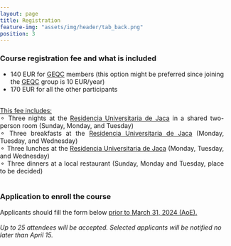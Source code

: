 ```yaml
---
layout: page
title: Registration
feature-img: "assets/img/header/tab_back.png"
position: 3
---
```


###  Course registration fee and what is included

* 140 EUR for <a href='https://geqc.rseq.org/'>GEQC</a> members (this option might be preferred since joining the <a href='https://geqc.rseq.org/'>GEQC</a> group is 10 EUR/year)<br>
* 170 EUR for all the other participants<br><br>

<u>This fee includes:</u><br>

<p align="justify">
&#9900; Three nights at the <a href='https://resijaca.unizar.es/'>Residencia Universitaria de Jaca</a> in a shared two-person room (Sunday, Monday, and Tuesday)<br>
&#9900; Three breakfasts at the <a href='https://resijaca.unizar.es/'>Residencia Universitaria de Jaca</a> (Monday, Tuesday, and Wednesday)<br>
&#9900; Three lunches at the <a href='https://resijaca.unizar.es/'>Residencia Universitaria de Jaca</a> (Monday, Tuesday, and Wednesday)<br>
&#9900; Three dinners at a local restaurant (Sunday, Monday and Tuesday, place to be decided)<br></p>

<br>

### Application to enroll the course

<p align="justify">
Applicants should fill the form below <u>prior to March 31, 2024 (AoE).</u></p><br>

<i>Up to 25 attendees will be accepted. Selected applicants will be notified no later than April 15.</i>

<br><br>

<html>
  <head>
    <title>CAMLC24 registration form</title>
    <style>
      html, body {
      min-height: 100%;
      }
      body, div, form, input, select, p { 
      padding: 0;
      margin: 0;
      outline: none;
      }
      body {
      background-size: cover;
      }
      h1, h2 {
      text-transform: uppercase;
      font-weight: 400;
      }
      h2 {
      margin: 0 0 0 8px;
      }
      .main-block {
      display: flex;
      flex-direction: column;
      justify-content: center;
      align-items: center;
      height: 100%;
      padding: 25px;
      background: #eaeaea;
      }
      .left-part, form {
      padding: 25px;
      }
      .left-part {
      text-align: center;
      }
      .fa-graduation-cap {
      font-size: 72px;
      }
      form {
      background: #ffffff; 
      border: 1px solid #ccc;
      width: 50%;
      }
      .title {
      display: flex;
      align-items: center;
      margin-bottom: 20px;
      }
      .info {
      display: flex;
      flex-direction: column;
      }
      input, select {
      padding: 5px;
      margin-bottom: 30px;
      background: transparent;
      border: none;
      border-bottom: 1px solid #ccc;
      }
      select option {
      /* margin: 40px; */
      background: #ffffff;
      color: #000000;
      /* text-shadow: 0 1px 0 rgba(0, 0, 0, 0.4); */
      }
      input, textarea {
      padding: 5px;
      margin-bottom: 30px;
      background: transparent;
      border: 1px solid #ccc;
      }
      textarea::placeholder {
      color: #ccc;
      }      
      input::placeholder {
      color: #ccc;
      }
      option:focus {
      border: none;
      }
      option {
      background: black; 
      border: none;
      }
      .btn-item, button {
      padding: 10px 5px;
      margin-top: 20px;
      border-radius: 5px; 
      border: none;
      background: #26a9e0; 
      text-decoration: none;
      font-size: 15px;
      font-weight: 400;
      color: #fff;
      }
      .btn-item {
      display: inline-block;
      margin: 20px 5px 0;
      }
      button {
      width: 100%;
      }
      button:hover, .btn-item:hover {
      background: #85d6de;
      }
      .main-block {
      flex-direction: row;
      height: calc(100% - 50px);
      }
      
      }
    </style>
  </head>
  <body>
    <center>
    <form action="https://api.web3forms.com/submit" method="POST">
    <div class="title">
        <i class="fas fa-pencil-alt"></i> 
        <h2>Register here</h2>
    </div>
    <div class="info">
        <input type="hidden" name="access_key" value="47eccb18-9823-408a-b108-e0b03e4736b5">
        <input class="fname" type="text" name="name" placeholder="Full name" required>
        <input type="email" name="email" placeholder="Email" required>
        <input type="text" name="institution" placeholder="Institution" required>
        <input type="text" name="group" placeholder="Research group" required>
        <textarea name="CV" placeholder="CV summary (max. 2000 characters with spaces)" rows="5" cols="50" maxlength="2000" required></textarea>
        <textarea name="Motivation letter" placeholder="Motivation letter, including why the applicant wants to join the course (max. 2000 characters with spaces)" rows="5" cols="50" maxlength="2000" required></textarea>
        <p align="justify">Are you a GEQC member?</p>
        <select name="GEQC member">
        <option value="No" selected>No</option>
        <option value="Yes">Yes</option>
        </select>
        <!-- <p align="justify">&nbsp;&nbsp;CV of the applicant</p>
        <input type="file" name="CV" accept="application/pdf" required>
        <p align="justify">&nbsp;&nbsp;Motivation letter</p>
        <input type="file" name="Letter" accept="application/pdf" required>
        <p align="justify">&nbsp;&nbsp;GEQC membership</p>
        <input type="file" name="GEQC" accept="application/pdf"> -->
    </div>
    <!-- <div class="checkbox">
        <input type="checkbox" name="checkbox"><span>I agree to the <a href="https://www.w3docs.com/privacy-policy">Privacy Poalicy for W3Docs.</a></span>
    </div> -->
    <button type="submit" href="/">Submit</button>
    </form></center>
  </body>
</html>